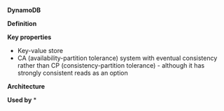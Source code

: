 **DynamoDB**

**Definition**

**Key properties**
* Key-value store
* CA (availability-partition tolerance) system with eventual consistency rather than CP (consistency-partition tolerance) - although it has strongly consistent reads as an option

**Architecture**

**Used by**
* 
